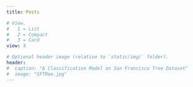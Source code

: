 ```yaml
---
title: Posts

# View.
#   1 = List
#   2 = Compact
#   3 = Card
view: 3

# Optional header image (relative to `static/img/` folder).
header:
#  caption: "A Classification Model on San Francisco Tree Dataset"
#  image: "SFTRee.jpg"
---
```

